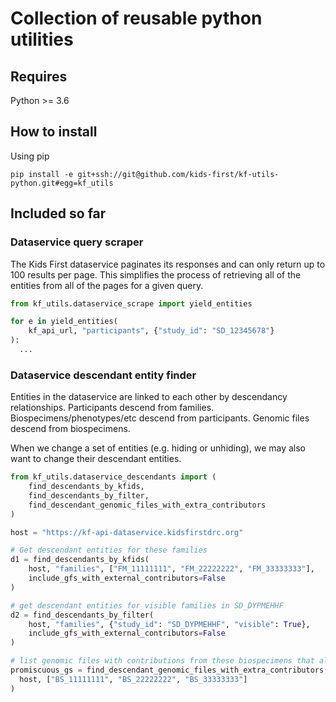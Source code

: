 # Collection of reusable python utilities

## Requires

Python >= 3.6

## How to install

Using pip

`pip install -e git+ssh://git@github.com/kids-first/kf-utils-python.git#egg=kf_utils`

## Included so far

### Dataservice query scraper

The Kids First dataservice paginates its responses and can only return up
to 100 results per page. This simplifies the process of retrieving all
of the entities from all of the pages for a given query.

```Python
from kf_utils.dataservice_scrape import yield_entities

for e in yield_entities(
    kf_api_url, "participants", {"study_id": "SD_12345678"}
):
  ...
```

### Dataservice descendant entity finder

Entities in the dataservice are linked to each other by descendancy
relationships. Participants descend from families. Biospecimens/phenotypes/etc
descend from participants. Genomic files descend from biospecimens.

When we change a set of entities (e.g. hiding or unhiding), we may also want to
change their descendant entities.

```Python
from kf_utils.dataservice_descendants import (
    find_descendants_by_kfids,
    find_descendants_by_filter,
    find_descendant_genomic_files_with_extra_contributors
)

host = "https://kf-api-dataservice.kidsfirstdrc.org"

# Get descendant entities for these families
d1 = find_descendants_by_kfids(
    host, "families", ["FM_11111111", "FM_22222222", "FM_33333333"],
    include_gfs_with_external_contributors=False
)

# get descendant entities for visible families in SD_DYPMEHHF
d2 = find_descendants_by_filter(
    host, "families", {"study_id": "SD_DYPMEHHF", "visible": True},
    include_gfs_with_external_contributors=False
)

# list genomic files with contributions from these biospecimens that also have contributions from biospecimens that aren't these
promiscuous_gs = find_descendant_genomic_files_with_extra_contributors(
  host, ["BS_11111111", "BS_22222222", "BS_33333333"]
)
```
